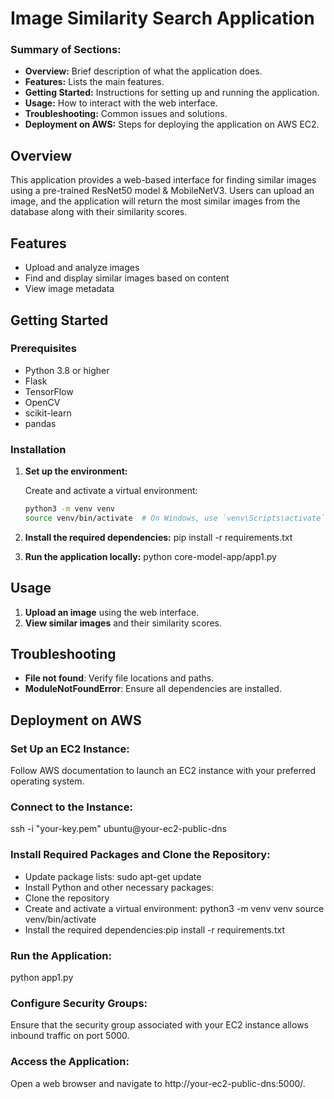 # Image Similarity Search Application

### Summary of Sections:

- **Overview:** Brief description of what the application does.
- **Features:** Lists the main features.
- **Getting Started:** Instructions for setting up and running the application.
- **Usage:** How to interact with the web interface.
- **Troubleshooting:** Common issues and solutions.
- **Deployment on AWS:** Steps for deploying the application on AWS EC2.

## Overview

This application provides a web-based interface for finding similar images using a pre-trained ResNet50 model & MobileNetV3. 
Users can upload an image, and the application will return the most similar images from the database along with their similarity scores.

## Features

- Upload and analyze images
- Find and display similar images based on content
- View image metadata

## Getting Started

### Prerequisites

- Python 3.8 or higher
- Flask
- TensorFlow
- OpenCV
- scikit-learn
- pandas

### Installation

1. **Set up the environment:**

   Create and activate a virtual environment:
   ```bash
   python3 -m venv venv
   source venv/bin/activate  # On Windows, use `venv\Scripts\activate`


2. **Install the required dependencies:**
  pip install -r requirements.txt

3. **Run the application locally:**
  python core-model-app/app1.py
  
    
## Usage

1. **Upload an image** using the web interface.
2. **View similar images** and their similarity scores.

## Troubleshooting

- **File not found**: Verify file locations and paths.
- **ModuleNotFoundError**: Ensure all dependencies are installed.


## Deployment on AWS

### Set Up an EC2 Instance:
Follow AWS documentation to launch an EC2 instance with your preferred operating system.

### Connect to the Instance:
ssh -i "your-key.pem" ubuntu@your-ec2-public-dns

### Install Required Packages and Clone the Repository:

- Update package lists: sudo apt-get update
- Install Python and other necessary packages:
- Clone the repository
- Create and activate a virtual environment:
python3 -m venv venv
source venv/bin/activate
- Install the required dependencies:pip install -r requirements.txt

### Run the Application:
python app1.py

### Configure Security Groups:
Ensure that the security group associated with your EC2 instance allows inbound traffic on port 5000.

### Access the Application:
Open a web browser and navigate to http://your-ec2-public-dns:5000/.
